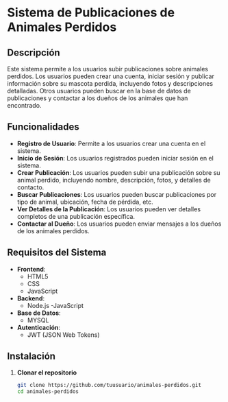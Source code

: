 # Sistema de Publicaciones de Animales Perdidos

## Descripción

Este sistema permite a los usuarios subir publicaciones sobre animales perdidos. Los usuarios pueden crear una cuenta, iniciar sesión y publicar información sobre su mascota perdida, incluyendo fotos y descripciones detalladas. Otros usuarios pueden buscar en la base de datos de publicaciones y contactar a los dueños de los animales que han encontrado.

## Funcionalidades

- **Registro de Usuario**: Permite a los usuarios crear una cuenta en el sistema.
- **Inicio de Sesión**: Los usuarios registrados pueden iniciar sesión en el sistema.
- **Crear Publicación**: Los usuarios pueden subir una publicación sobre su animal perdido, incluyendo nombre, descripción, fotos, y detalles de contacto.
- **Buscar Publicaciones**: Los usuarios pueden buscar publicaciones por tipo de animal, ubicación, fecha de pérdida, etc.
- **Ver Detalles de la Publicación**: Los usuarios pueden ver detalles completos de una publicación específica.
- **Contactar al Dueño**: Los usuarios pueden enviar mensajes a los dueños de los animales perdidos.

## Requisitos del Sistema

- **Frontend**: 
  - HTML5
  - CSS
  - JavaScript 
- **Backend**: 
  - Node.js
  -JavaScript 
- **Base de Datos**: 
  - MYSQL
- **Autenticación**: 
  - JWT (JSON Web Tokens)

## Instalación

1. **Clonar el repositorio**

   ```bash
   git clone https://github.com/tuusuario/animales-perdidos.git
   cd animales-perdidos
